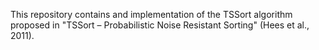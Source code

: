 This repository contains and implementation of the TSSort algorithm proposed in "TSSort – Probabilistic Noise Resistant Sorting" (Hees et al., 2011).
